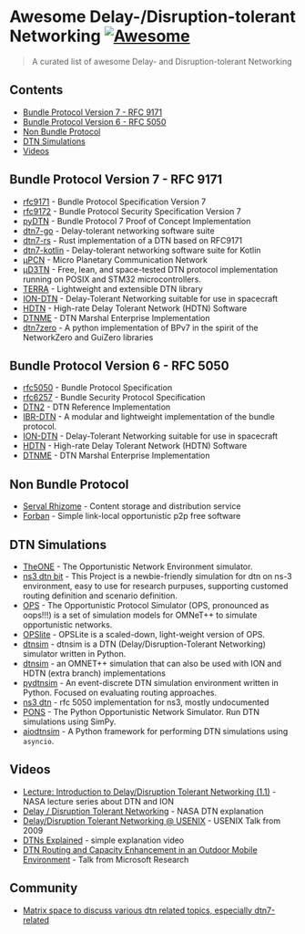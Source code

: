# Awesome Delay-/Disruption-tolerant Networking [![Awesome](https://awesome.re/badge.svg)](https://awesome.re)

> A curated list of awesome Delay- and Disruption-tolerant Networking

## Contents

- [Bundle Protocol Version 7 - RFC 9171](#bundle-protocol-version-7---rfc-9171)
- [Bundle Protocol Version 6 - RFC 5050](#bundle-protocol-version-6---rfc-5050)
- [Non Bundle Protocol](#non-bundle-protocol)
- [DTN Simulations](#dtn-simulations)
- [Videos](#videos)

## Bundle Protocol Version 7 - RFC 9171

- [rfc9171](https://tools.ietf.org/html/rfc9171) - Bundle Protocol Specification Version 7
- [rfc9172](https://tools.ietf.org/html/rfc9172) - Bundle Protocol Security Specification Version 7
- [pyDTN](https://git.ifne.eu/space-public/pyDTN) - Bundle Protocol 7 Proof of Concept Implementation
- [dtn7-go](https://github.com/dtn7/dtn7-go) - Delay-tolerant networking software suite
- [dtn7-rs](https://github.com/dtn7/dtn7-rs) - Rust implementation of a DTN based on RFC9171
- [dtn7-kotlin](https://github.com/NodleCode/dtn7-kotlin/) - Delay-tolerant networking software suite for Kotlin
- [µPCN](https://upcn.eu) - Micro Planetary Communication Network
- [µD3TN](https://gitlab.com/d3tn/ud3tn) - Free, lean, and space-tested DTN protocol implementation running on POSIX and STM32 microcontrollers.
- [TERRA](https://github.com/RightMesh/Terra/) - Lightweight and extensible DTN library
- [ION-DTN](https://sourceforge.net/projects/ion-dtn/) - Delay-Tolerant Networking suitable for use in spacecraft
- [HDTN](https://github.com/nasa/HDTN) - High-rate Delay Tolerant Network (HDTN) Software
- [DTNME](https://github.com/nasa/DTNME) - DTN Marshal Enterprise Implementation
- [dtn7zero](https://github.com/dtn7/dtn7zero) - A python implementation of BPv7 in the spirit of the NetworkZero and GuiZero libraries


## Bundle Protocol Version 6 - RFC 5050

- [rfc5050](https://tools.ietf.org/html/rfc5050) - Bundle Protocol Specification
- [rfc6257](https://tools.ietf.org/html/rfc6257) - Bundle Security Protocol Specification
- [DTN2](https://github.com/delay-tolerant-networking/DTN2) - DTN Reference Implementation
- [IBR-DTN](https://github.com/ibrdtn/ibrdtn) - A modular and lightweight implementation of the bundle protocol.
- [ION-DTN](https://sourceforge.net/projects/ion-dtn/) - Delay-Tolerant Networking suitable for use in spacecraft
- [HDTN](https://github.com/nasa/HDTN) - High-rate Delay Tolerant Network (HDTN) Software
- [DTNME](https://github.com/nasa/DTNME) - DTN Marshal Enterprise Implementation


## Non Bundle Protocol

- [Serval Rhizome](https://github.com/servalproject/serval-dna) - Content storage and distribution service
- [Forban](https://github.com/adulau/Forban) - Simple link-local opportunistic p2p free software

## DTN Simulations

- [TheONE](https://github.com/akeranen/the-one) - The Opportunistic Network Environment simulator.
- [ns3 dtn bit](https://github.com/bit-oh-my-god/ns3-dtn-bit) - This Project is a newbie-friendly simulation for dtn on ns-3 environment, easy to use for research purpuses, supporting customed routing definition and scenario definition.
- [OPS](https://github.com/ComNets-Bremen/OPS) - The Opportunistic Protocol Simulator (OPS, pronounced as oops!!!) is a set of simulation models for OMNeT++ to simulate opportunistic networks.
- [OPSlite](https://github.com/ComNets-Bremen/OPSLite) - OPSLite is a scaled-down, light-weight version of OPS.
- [dtnsim](https://github.com/h-ohsaki/dtnsim) - dtnsim is a DTN (Delay/Disruption-Tolerant Networking) simulator written in Python.
- [dtnsim](https://bitbucket.org/lcd-unc-ar/dtnsim/) - an OMNET++ simulation that can also be used with ION and HDTN (extra branch) implementations
- [pydtnsim](https://github.com/ducktec/pydtnsim) - An event-discrete DTN simulation environment written in Python. Focused on evaluating routing approaches.
- [ns3 dtn](https://github.com/sergiosvieira/ns3-dtn) - rfc 5050 implementation for ns3, mostly undocumented
- [PONS](https://github.com/gh0st42/PONS) - The Python Opportunistic Network Simulator. Run DTN simulations using SimPy.
- [aiodtnsim](https://gitlab.com/d3tn/aiodtnsim) - A Python framework for performing DTN simulations using `asyncio`.


## Videos

- [Lecture: Introduction to Delay/Disruption Tolerant Networking (1.1)](https://youtu.be/2RHzIxbBJgo) - NASA lecture series about DTN and ION
- [Delay / Disruption Tolerant Networking](https://youtu.be/0gCMIiJdYPQ) - NASA DTN explanation
- [Delay/Disruption Tolerant Networking @ USENIX](https://youtu.be/cr5A2WQGzIQ) - USENIX Talk from 2009
- [DTNs Explained](https://youtu.be/BGQD1UN_q_g) - simple explanation video
- [DTN Routing and Capacity Enhancement in an Outdoor Mobile Environment](https://youtu.be/BAe271zGPL8) - Talk from Microsoft Research

## Community

- [Matrix space to discuss various dtn related topics, especially dtn7-related](https://matrix.to/#/#dtn7:matrix.org)

